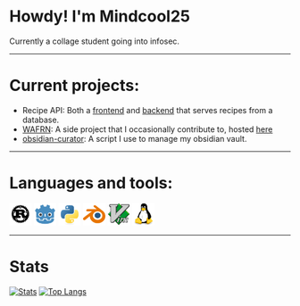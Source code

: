 # Howdy! I'm Mindcool25
Currently a collage student going into infosec.

---
# Current projects:
- Recipe API: Both a [frontend](https://github.com/Mindcool25/recipeAPI-frontend) and [backend](https://github.com/Mindcoo25/recipeAPI-backend) that serves recipes from a database.
- [WAFRN](https://github.com/gabboman/wafrn): A side project that I occasionally contribute to, hosted [here](https://app.wafrn.net)
- [obsidian-curator](https://github.com/Mindcool25/obsidian-curator): A script I use to manage my obsidian vault.
---
# Languages and tools:
<div>
<img src="https://github.com/devicons/devicon/blob/master/icons/rust/rust-plain.svg" title="Rust" alt="Rust" width="40" height="40"/>
<img src="https://github.com/devicons/devicon/blob/master/icons/godot/godot-original.svg" title="Godot" alt="Godot" width="40" height="40"/>
<img src="https://github.com/devicons/devicon/blob/master/icons/python/python-original.svg" title="Python" alt="Python" width="40" height="40"/>
<img src="https://github.com/devicons/devicon/blob/master/icons/blender/blender-original.svg" title="Blender" alt="Blener" width="40" height="40"/>
<img src="https://github.com/devicons/devicon/blob/master/icons/vim/vim-original.svg" title="Vim" alt="Vim" width="40" height="40"/>
<img src="https://github.com/devicons/devicon/blob/master/icons/linux/linux-original.svg" title="Linux" alt="Linux" width="40" height="40"/>
</div>

---
# Stats
[![Stats](https://github-readme-stats.vercel.app/api?username=Mindcool25&show_icons=true&theme=gruvbox#gh-dark-mode-only)](https://github.com/anuraghazra/github-readme-stats#gh-dark-mode-only)
[![Top Langs](https://github-readme-stats.vercel.app/api/top-langs/?username=Mindcool25&theme=gruvbox&layout=compact&hide=Vim%20Script,Makefile#gh-dark-mode-only)](https://github.com/anuraghazra/github-readme-stats)
